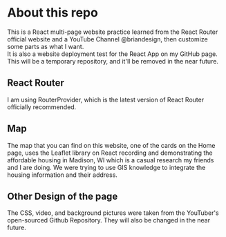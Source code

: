 # About this repo
This is a React multi-page website practice learned from the React Router official website and a YouTube Channel @briandesign, then customize some parts as what I want.<br>
It is also a website deployment test for the React App on my GitHub page.<br>
This will be a temporary repository, and it'll be removed in the near future.

## React Router
I am using RouterProvider, which is the latest version of React Router officially recommended.

## Map
The map that you can find on this website, one of the cards on the Home page, uses the Leaflet library on React recording and demonstrating the affordable housing in Madison, WI which is a casual research my friends and I are doing. We were trying to use GIS knowledge to integrate the housing information and their address.

## Other Design of the page
The CSS, video, and background pictures were taken from the YouTuber's open-sourced Github Repository. They will also be changed in the near future.
